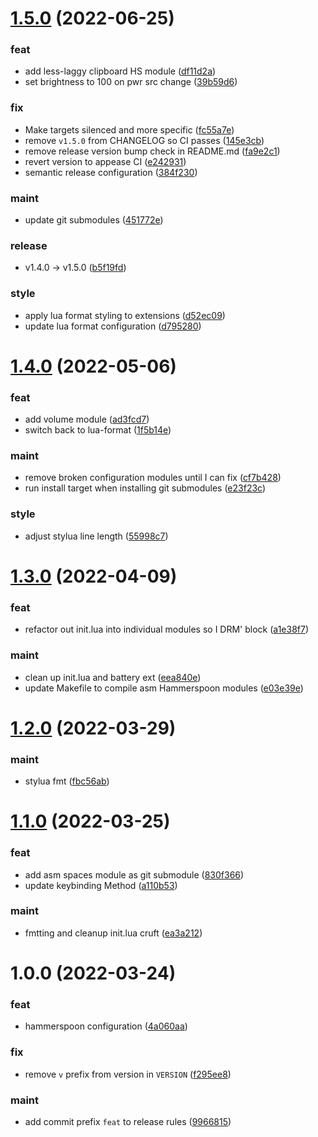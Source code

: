 # [1.5.0](https://github.com/vladdoster/hammerspoon-configuration/compare/v1.4.0...v1.5.0) (2022-06-25)


### feat

* add less-laggy clipboard HS module ([df11d2a](https://github.com/vladdoster/hammerspoon-configuration/commit/df11d2a52d1db6925697f86a0a462016e36ac6c1))
* set brightness to 100 on pwr src change ([39b59d6](https://github.com/vladdoster/hammerspoon-configuration/commit/39b59d650e9aa1282fc99e7fc87b7a595052678c))

### fix

* Make targets silenced and more specific ([fc55a7e](https://github.com/vladdoster/hammerspoon-configuration/commit/fc55a7e6c2a3860b614f07ceef004e6ff0bbb50a))
* remove `v1.5.0` from CHANGELOG so CI passes ([145e3cb](https://github.com/vladdoster/hammerspoon-configuration/commit/145e3cb915c9c4ff21af8084986f4fbf43a3da4f))
* remove release version bump check in README.md ([fa9e2c1](https://github.com/vladdoster/hammerspoon-configuration/commit/fa9e2c19f232fada84d808373823da8afe2d8a79))
* revert version to appease CI ([e242931](https://github.com/vladdoster/hammerspoon-configuration/commit/e2429311f1b00df0362e5f9d9e7a87fbd72c9240))
* semantic release configuration ([384f230](https://github.com/vladdoster/hammerspoon-configuration/commit/384f230862a5130782442d47956f690fd6f0cccf))

### maint

* update git submodules ([451772e](https://github.com/vladdoster/hammerspoon-configuration/commit/451772e887af8029ce4d7d70e4a2d0269d796d3b))

### release

* v1.4.0 → v1.5.0 ([b5f19fd](https://github.com/vladdoster/hammerspoon-configuration/commit/b5f19fde31562759230766c5883777af46e968fa))

### style

* apply lua format styling to extensions ([d52ec09](https://github.com/vladdoster/hammerspoon-configuration/commit/d52ec09e9fb82d9fd38decac61854fe856321721))
* update lua format configuration ([d795280](https://github.com/vladdoster/hammerspoon-configuration/commit/d795280eb723d83d5d24229b67692ba8789e6554))

# [1.4.0](https://github.com/vladdoster/hammerspoon-configuration/compare/v1.3.0...v1.4.0) (2022-05-06)


### feat

* add volume module ([ad3fcd7](https://github.com/vladdoster/hammerspoon-configuration/commit/ad3fcd70593a5d98e3d09672d0f27afdd1b62c92))
* switch back to lua-format ([1f5b14e](https://github.com/vladdoster/hammerspoon-configuration/commit/1f5b14ea7413bb6f66f01628263a61afc9ad7f01))

### maint

* remove broken configuration modules until I can fix ([cf7b428](https://github.com/vladdoster/hammerspoon-configuration/commit/cf7b4283d350271a9777e112fba4213efeb001b4))
* run install target when installing git submodules ([e23f23c](https://github.com/vladdoster/hammerspoon-configuration/commit/e23f23cc2d9ca43056dd74a6a2601e42a2a2521f))

### style

* adjust stylua line length ([55998c7](https://github.com/vladdoster/hammerspoon-configuration/commit/55998c7cbf0ccd63a45bdbe75e5399a63d92c11a))

# [1.3.0](https://github.com/vladdoster/hammerspoon-configuration/compare/v1.2.0...v1.3.0) (2022-04-09)


### feat

* refactor out init.lua into individual modules so I DRM' block ([a1e38f7](https://github.com/vladdoster/hammerspoon-configuration/commit/a1e38f748f4d7e86479d06beb5651b9e8d620fcb))

### maint

* clean up init.lua and battery ext ([eea840e](https://github.com/vladdoster/hammerspoon-configuration/commit/eea840e2f8c3e0ca27c931636256d6b83e155089))
* update Makefile to compile asm Hammerspoon modules ([e03e39e](https://github.com/vladdoster/hammerspoon-configuration/commit/e03e39e2dc4dc5f64445a96049565cfb94f10e0e))

# [1.2.0](https://github.com/vladdoster/hammerspoon-configuration/compare/v1.1.0...v1.2.0) (2022-03-29)


### maint

* stylua fmt ([fbc56ab](https://github.com/vladdoster/hammerspoon-configuration/commit/fbc56ab0e743aa25edc9749bc95c824da7b21260))

# [1.1.0](https://github.com/vladdoster/hammerspoon-configuration/compare/v1.0.0...v1.1.0) (2022-03-25)


### feat

* add asm spaces module as git submodule ([830f366](https://github.com/vladdoster/hammerspoon-configuration/commit/830f366a6b071428801f1a88be06d34f8b7f5a47))
* update keybinding Method ([a110b53](https://github.com/vladdoster/hammerspoon-configuration/commit/a110b53ba71233f8cd3311c834df8aca073f0f3c))

### maint

* fmtting and cleanup init.lua cruft ([ea3a212](https://github.com/vladdoster/hammerspoon-configuration/commit/ea3a212afdfa47d93e6c2d7d4a3d5c47e2a6d0fc))

# 1.0.0 (2022-03-24)


### feat

* hammerspoon configuration ([4a060aa](https://github.com/vladdoster/hammerspoon-configuration/commit/4a060aaddb13b91d431b72ae9f64dc1b22eb4a01))

### fix

* remove `v` prefix from version in `VERSION` ([f295ee8](https://github.com/vladdoster/hammerspoon-configuration/commit/f295ee82c4e9b6f0aefb06253c31ebec3f365c83))

### maint

* add commit prefix `feat` to release rules ([9966815](https://github.com/vladdoster/hammerspoon-configuration/commit/99668156cbd68170354c8e8570ff09631b268518))
